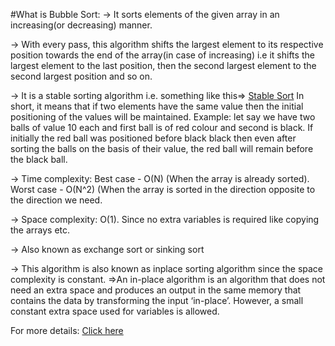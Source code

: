 #What is Bubble Sort:
-> It sorts elements of the given array in an increasing(or decreasing) manner.

-> With every pass, this algorithm shifts the largest element to its respective position towards the end of the array(in case of increasing) i.e it shifts the largest element to the last position, then the second largest element to the second largest position and so on.

-> It is a stable sorting algorithm i.e. something like this=> [Stable Sort](https://drive.google.com/file/d/12ypUkJVqVAavhEE9Mid8PS6OA2KmbpVM/view?usp=sharing)
	In short, it means that if two elements have the same value then the initial positioning of the values will be maintained. Example: let say we have two balls of value 10 each and first ball is of red colour and second is black. If initially the red ball was positioned before black black then even after sorting the balls on the basis of their value, the red ball will remain before the black ball.
	
-> Time complexity: Best case - O(N) (When the array is already sorted).
		    Worst case - O(N^2) (When the array is sorted in the direction opposite to the direction we need.
		    
-> Space complexity: O(1). Since no extra variables is required like copying the arrays etc.

-> Also known as exchange sort or sinking sort

-> This algorithm is also known as inplace sorting algorithm since the space complexity is constant.
	=>An in-place algorithm is an algorithm that does not need an extra space and produces an output in the same memory that contains the data by transforming the input ‘in-place’. However, a small constant extra space used for variables is allowed. 

 For more details:
 [Click here](https://www.youtube.com/watch?v=F5MZyqRp_IM)
